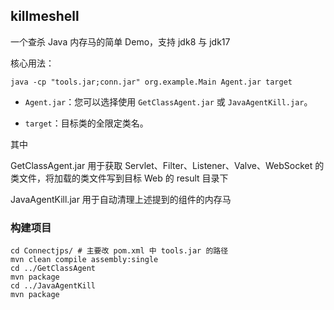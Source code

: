 ## killmeshell

一个查杀 Java 内存马的简单 Demo，支持 jdk8 与 jdk17

核心用法：

```
java -cp "tools.jar;conn.jar" org.example.Main Agent.jar target
```

* `Agent.jar`：您可以选择使用 `GetClassAgent.jar` 或 `JavaAgentKill.jar`。

* `target`：目标类的全限定类名。

其中

GetClassAgent.jar 用于获取 Servlet、Filter、Listener、Valve、WebSocket 的类文件，将加载的类文件写到目标 Web 的 result 目录下

JavaAgentKill.jar 用于自动清理上述提到的组件的内存马

### 构建项目

```
cd Connectjps/ # 主要改 pom.xml 中 tools.jar 的路径
mvn clean compile assembly:single
cd ../GetClassAgent
mvn package
cd ../JavaAgentKill
mvn package
```



